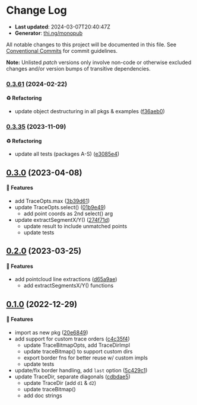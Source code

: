 # Change Log

- **Last updated**: 2024-03-07T20:40:47Z
- **Generator**: [thi.ng/monopub](https://thi.ng/monopub)

All notable changes to this project will be documented in this file.
See [Conventional Commits](https://conventionalcommits.org/) for commit guidelines.

**Note:** Unlisted _patch_ versions only involve non-code or otherwise excluded changes
and/or version bumps of transitive dependencies.

### [0.3.61](https://github.com/thi-ng/umbrella/tree/@thi.ng/geom-trace-bitmap@0.3.61) (2024-02-22)

#### ♻️ Refactoring

- update object destructuring in all pkgs & examples ([f36aeb0](https://github.com/thi-ng/umbrella/commit/f36aeb0))

### [0.3.35](https://github.com/thi-ng/umbrella/tree/@thi.ng/geom-trace-bitmap@0.3.35) (2023-11-09)

#### ♻️ Refactoring

- update all tests (packages A-S) ([e3085e4](https://github.com/thi-ng/umbrella/commit/e3085e4))

## [0.3.0](https://github.com/thi-ng/umbrella/tree/@thi.ng/geom-trace-bitmap@0.3.0) (2023-04-08)

#### 🚀 Features

- add TraceOpts.max ([3b39d61](https://github.com/thi-ng/umbrella/commit/3b39d61))
- update TraceOpts.select() ([01b9e49](https://github.com/thi-ng/umbrella/commit/01b9e49))
  - add point coords as 2nd select() arg
- update extractSegmentX/Y() ([274f71d](https://github.com/thi-ng/umbrella/commit/274f71d))
  - update result to include unmatched points
  - update tests

## [0.2.0](https://github.com/thi-ng/umbrella/tree/@thi.ng/geom-trace-bitmap@0.2.0) (2023-03-25)

#### 🚀 Features

- add pointcloud line extractions ([d65a9ae](https://github.com/thi-ng/umbrella/commit/d65a9ae))
  - add extractSegmentsX/Y() functions

## [0.1.0](https://github.com/thi-ng/umbrella/tree/@thi.ng/geom-trace-bitmap@0.1.0) (2022-12-29)

#### 🚀 Features

- import as new pkg ([20e6849](https://github.com/thi-ng/umbrella/commit/20e6849))
- add support for custom trace orders ([c4c35f4](https://github.com/thi-ng/umbrella/commit/c4c35f4))
  - update TraceBitmapOpts, add TraceDirImpl
  - update traceBitmap() to support custom dirs
  - export border fns for better reuse w/ custom impls
  - update tests
- update/fix border handling, add `last` option ([5c429c1](https://github.com/thi-ng/umbrella/commit/5c429c1))
- update TraceDir, separate diagonals ([cdbdae5](https://github.com/thi-ng/umbrella/commit/cdbdae5))
  - update TraceDir (add `d1` & `d2`)
  - update traceBitmap()
  - add doc strings
